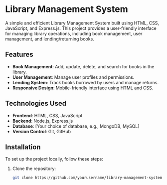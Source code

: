 # Library Management System

A simple and efficient Library Management System built using HTML, CSS, JavaScript, and Express.js. This project provides a user-friendly interface for managing library operations, including book management, user management, and lending/returning books.

## Features

- **Book Management**: Add, update, delete, and search for books in the library.
- **User Management**: Manage user profiles and permissions.
- **Lending System**: Track books borrowed by users and manage returns.
- **Responsive Design**: Mobile-friendly interface using HTML and CSS.

## Technologies Used

- **Frontend**: HTML, CSS, JavaScript
- **Backend**: Node.js, Express.js
- **Database**: [Your choice of database, e.g., MongoDB, MySQL]
- **Version Control**: Git, GitHub

## Installation

To set up the project locally, follow these steps:

1. Clone the repository:
   ```bash
   git clone https://github.com/yourusername/library-management-system.git
